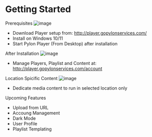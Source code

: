 # Getting Started

Prerequisites
![image](https://user-images.githubusercontent.com/38777872/182845426-bfcdfdd2-a28f-47a7-831a-0b917b083b1c.png)
- Download Player setup from: http://player.gopylonservices.com/
- Install on Windows 10/11
- Start Pylon Player (From Desktop) after installation

After Installation
![image](https://user-images.githubusercontent.com/38777872/182845561-6370a7bc-08aa-4cd4-b418-caa88e9d0cfe.png)
- Manage Players, Playlist and Content at: http://player.gopylonservices.com/account

Location Spicific Content
![image](https://user-images.githubusercontent.com/38777872/183315737-fbd94d71-f33e-4af1-bfe5-ab775eb3e612.png)
- Dedicate media content to run in selected location only

Upcoming Features
* Upload from URL
* Accoung Management 
* Dark Mode
* User Profile
* Playlist Templating 
